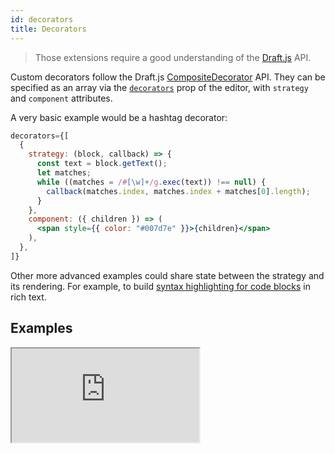 ```yaml
---
id: decorators
title: Decorators
---
```


> Those extensions require a good understanding of the [Draft.js](https://draftjs.org/) API.

Custom decorators follow the Draft.js [CompositeDecorator](https://draftjs.org/docs/advanced-topics-decorators.html#compositedecorator) API. They can be specified as an array via the [`decorators`](API.md#decorators-docs-decorators) prop of the editor, with `strategy` and `component` attributes.

A very basic example would be a hashtag decorator:

```jsx
decorators={[
  {
    strategy: (block, callback) => {
      const text = block.getText();
      let matches;
      while ((matches = /#[\w]+/g.exec(text)) !== null) {
        callback(matches.index, matches.index + matches[0].length);
      }
    },
    component: ({ children }) => (
      <span style={{ color: "#007d7e" }}>{children}</span>
    ),
  },
]}
```

Other more advanced examples could share state between the strategy and its rendering. For example, to build [syntax highlighting for code blocks](https://github.com/springload/draftail/blob/c22d867a6b57dc45144b9af3202c08873c24258b/examples/components/PrismDecorator.js) in rich text.

## Examples

<iframe src="https://demo.draftail.org/examples/iframe.html?selectedKind=Docs&selectedStory=Decorators" class="iframe iframe--docs-200"></iframe>

